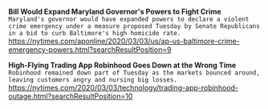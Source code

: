 **Bill Would Expand Maryland Governor's Powers to Fight Crime**\
`Maryland's governor would have expanded powers to declare a violent crime emergency under a measure proposed Tuesday by Senate Republicans in a bid to curb Baltimore's high homicide rate. `\
https://nytimes.com/aponline/2020/03/03/us/ap-us-baltimore-crime-emergency-powers.html?searchResultPosition=9

**High-Flying Trading App Robinhood Goes Down at the Wrong Time**\
`Robinhood remained down part of Tuesday as the markets bounced around, leaving customers angry and nursing big losses.`\
https://nytimes.com/2020/03/03/technology/trading-app-robinhood-outage.html?searchResultPosition=10

